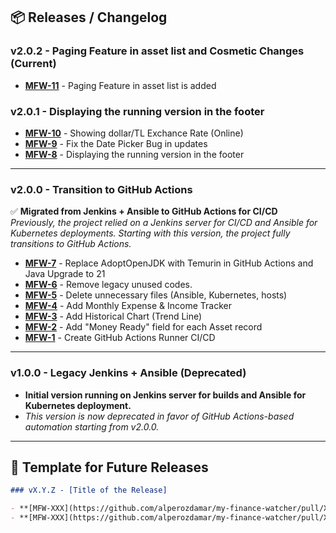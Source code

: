 ## 📦 Releases / Changelog

### v2.0.2 - Paging Feature in asset list and Cosmetic Changes (Current)
- **[MFW-11](https://github.com/alperozdamar/my-finance-watcher/pull/24)** - Paging Feature in asset list is added

### v2.0.1 - Displaying the running version in the footer 
- **[MFW-10](https://github.com/alperozdamar/my-finance-watcher/pull/22)** - Showing dollar/TL Exchance Rate (Online)
- **[MFW-9](https://github.com/alperozdamar/my-finance-watcher/pull/20)** - Fix the Date Picker Bug in updates
- **[MFW-8](https://github.com/alperozdamar/my-finance-watcher/pull/18)** - Displaying the running version in the footer

---

### v2.0.0 - Transition to GitHub Actions 
✅ **Migrated from Jenkins + Ansible to GitHub Actions for CI/CD**  
_Previously, the project relied on a Jenkins server for CI/CD and Ansible for Kubernetes deployments. Starting with this version, the project fully transitions to GitHub Actions._

- **[MFW-7](https://github.com/alperozdamar/my-finance-watcher/pull/15)** - Replace AdoptOpenJDK with Temurin in GitHub Actions and Java Upgrade to 21
- **[MFW-6](https://github.com/alperozdamar/my-finance-watcher/pull/14)** - Remove legacy unused codes.
- **[MFW-5](https://github.com/alperozdamar/my-finance-watcher/pull/12)** - Delete unnecessary files (Ansible, Kubernetes, hosts)
- **[MFW-4](https://github.com/alperozdamar/my-finance-watcher/pull/10)** - Add Monthly Expense & Income Tracker
- **[MFW-3](https://github.com/alperozdamar/my-finance-watcher/pull/8)** - Add Historical Chart (Trend Line)
- **[MFW-2](https://github.com/alperozdamar/my-finance-watcher/pull/6)** - Add "Money Ready" field for each Asset record
- **[MFW-1](https://github.com/alperozdamar/my-finance-watcher/pull/4)** - Create GitHub Actions Runner CI/CD

---

### v1.0.0 - Legacy Jenkins + Ansible (Deprecated)
- **Initial version running on Jenkins server for builds and Ansible for Kubernetes deployment.**
- _This version is now deprecated in favor of GitHub Actions-based automation starting from v2.0.0._

---

## 📌 Template for Future Releases

```markdown
### vX.Y.Z - [Title of the Release]

- **[MFW-XXX](https://github.com/alperozdamar/my-finance-watcher/pull/XXX)** - Short Description
- **[MFW-XXX](https://github.com/alperozdamar/my-finance-watcher/pull/XXX)** - Short Description
